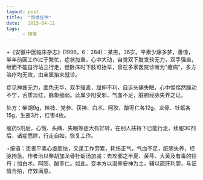 ```yaml
---
layout: post
title:  "惊悸怔忡"
date:   2015-04-11
tags:
      - 随笔
---
```





+《安徽中医临床杂志》(1996，6：284)：某男，36岁。平素少寐多梦，善惊，半年前因工作过于繁忙，症状加重，心中大动，自觉双下肢发软无力，双手强直，继而不能自行站立行走，但卧床时下肢可抬举，曾在多家医院诊断为"癔病"，多方治疗均无效，由亲属抬来就诊。

症见神疲无力，面色无华，双手强直，屈伸不利，自诉头痛失眠，心中惕惕然躁动不宁，舌质淡红，脉象细弱。此属少阳受邪，气血不足，脏腑经脉失养之证。

处方：柴胡9g，桂枝、党参、茯神、白术、阿胶、酸枣仁各12g，龙骨、牡蛎各15g，生姜3片，红枣4枚。



服药5剂后，心慌、头痛、失眠等症大有好转，在别人扶持下已能行走，续服30剂后，诸症悉除，行走自如，恢复工作。

+按语：患者平素心虚胆怯，又逢工作劳累，耗伤正气，气血不足，脏腑失养，经脉拘急。作者治以柴胡加龙骨牡蛎汤加减：去攻邪之半夏、黄芩、大黄及有毒的铅丹；加白术、阿胶、酸枣仁。如此，变本方以温养安神为主，辅以疏肝利胆，与证情合拍，疗效满意。



